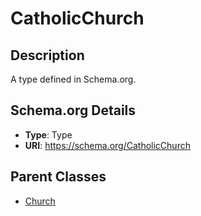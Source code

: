 # CatholicChurch

## Description
A type defined in Schema.org.

## Schema.org Details
- **Type**: Type
- **URI**: https://schema.org/CatholicChurch

## Parent Classes
- [Church](../Church.md)

